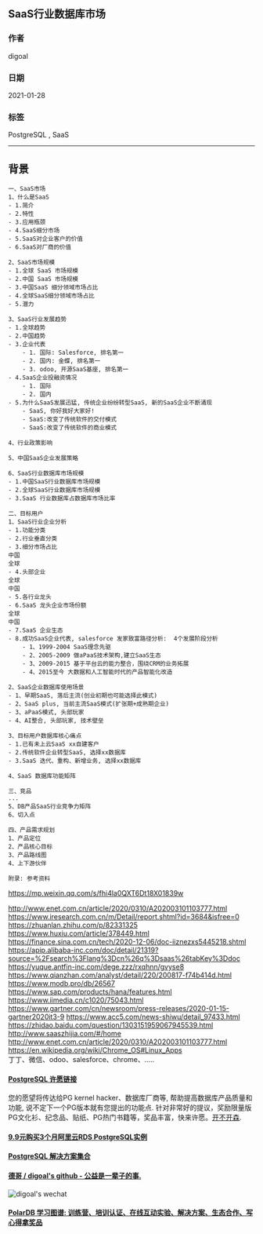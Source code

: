 ## SaaS行业数据库市场  
    
### 作者    
digoal    
    
### 日期    
2021-01-28     
    
### 标签    
PostgreSQL , SaaS
    
----    
    
## 背景    
```
一、SaaS市场
1、什么是SaaS
- 1.简介
- 2.特性
- 3.应用瓶颈
- 4.SaaS细分市场
- 5.SaaS对企业客户的价值
- 6.SaaS对厂商的价值

2、SaaS市场规模
- 1.全球 SaaS 市场规模 
- 2.中国 SaaS 市场规模
- 3.中国SaaS 细分领域市场占比
- 4.全球SaaS细分领域市场占比
- 5.潜力

3、SaaS行业发展趋势
- 1.全球趋势
- 2.中国趋势
- 3.企业代表
    - 1. 国际: Salesforce, 排名第一
    - 2. 国内: 金蝶, 排名第一
    - 3. odoo, 开源SaaS基座, 排名第一
- 4.SaaS企业投融资情况
    - 1. 国际
    - 2. 国内
- 5.为什么SaaS发展迅猛, 传统企业纷纷转型SaaS, 新的SaaS企业不断涌现
    - SaaS, 你好我好大家好!
    - SaaS:改变了传统软件的交付模式
    - SaaS:改变了传统软件的商业模式

4、行业政策影响

5、中国SaaS企业发展策略

6、SaaS行业数据库市场规模
- 1.中国SaaS行业数据库市场规模
- 2.全球SaaS行业数据库市场规模
- 3.SaaS 行业数据库占数据库市场比率

二、目标用户
1、SaaS行业企业分析
- 1.功能分类
- 2.行业垂直分类
- 3.细分市场占比
中国
全球
- 4.头部企业
全球
中国
- 5.各行业龙头
- 6.SaaS 龙头企业市场份额
全球
中国
- 7.SaaS 企业生态
- 8.成功SaaS企业代表, salesforce 发家致富路径分析:  4个发展阶段分析
    - 1、1999-2004 SaaS理念先驱
    - 2、2005-2009 做aPaaS技术架构,建立SaaS生态
    - 3、2009-2015 基于平台云的能力整合，围绕CRM的业务拓展
    - 4、2015至今 大数据和人工智能时代的产品智能化改造

2、SaaS企业数据库使用场景
- 1、早期SaaS, 落后主流(创业初期也可能选择此模式)
- 2、SaaS plus, 当前主流SaaS模式(扩张期+成熟期企业)
- 3、aPaaS模式, 头部玩家
- 4、AI整合, 头部玩家, 技术壁垒

3、目标用户数据库核心痛点
- 1.已有未上云SaaS xx自建客户
- 2.传统软件企业转型SaaS, 选择xx数据库
- 3.SaaS 迭代、重构、新增业务, 选择xx数据库

4、SaaS 数据库功能矩阵

三、竞品
...
5、DB产品SaaS行业竞争力矩阵
6、切入点

四、产品需求规划
1、产品定位
2、产品核心目标
3、产品路线图
4、上下游伙伴

附录: 参考资料
```
  
https://mp.weixin.qq.com/s/fhi4la0QXT6Dt18X01839w   
  
http://www.enet.com.cn/article/2020/0310/A202003101103777.html
https://www.iresearch.com.cn/m/Detail/report.shtml?id=3684&isfree=0
https://zhuanlan.zhihu.com/p/82331325
https://www.huxiu.com/article/378449.html
https://finance.sina.com.cn/tech/2020-12-06/doc-iiznezxs5445218.shtml
https://apip.alibaba-inc.com/doc/detail/21319?source=%2Fsearch%3Flang%3Dcn%26q%3Dsaas%26tabKey%3Ddoc
https://yuque.antfin-inc.com/dege.zzz/rxqhnn/gvyse8
https://www.qianzhan.com/analyst/detail/220/200817-f74b414d.html
https://www.modb.pro/db/26567
https://www.sap.com/products/hana/features.html
https://www.iimedia.cn/c1020/75043.html
https://www.gartner.com/cn/newsroom/press-releases/2020-01-15-gartner2020it3-9
https://www.acc5.com/news-shiwu/detail_97433.html
https://zhidao.baidu.com/question/1303151959067945539.html
http://www.saaszhijia.com/#/home
http://www.enet.com.cn/article/2020/0310/A202003101103777.html
https://en.wikipedia.org/wiki/Chrome_OS#Linux_Apps   
丁丁、微信、odoo、salesforce、chrome、.....    
  
#### [PostgreSQL 许愿链接](https://github.com/digoal/blog/issues/76 "269ac3d1c492e938c0191101c7238216")
您的愿望将传达给PG kernel hacker、数据库厂商等, 帮助提高数据库产品质量和功能, 说不定下一个PG版本就有您提出的功能点. 针对非常好的提议，奖励限量版PG文化衫、纪念品、贴纸、PG热门书籍等，奖品丰富，快来许愿。[开不开森](https://github.com/digoal/blog/issues/76 "269ac3d1c492e938c0191101c7238216").  
  
  
#### [9.9元购买3个月阿里云RDS PostgreSQL实例](https://www.aliyun.com/database/postgresqlactivity "57258f76c37864c6e6d23383d05714ea")
  
  
#### [PostgreSQL 解决方案集合](https://yq.aliyun.com/topic/118 "40cff096e9ed7122c512b35d8561d9c8")
  
  
#### [德哥 / digoal's github - 公益是一辈子的事.](https://github.com/digoal/blog/blob/master/README.md "22709685feb7cab07d30f30387f0a9ae")
  
  
![digoal's wechat](../pic/digoal_weixin.jpg "f7ad92eeba24523fd47a6e1a0e691b59")
  
  
#### [PolarDB 学习图谱: 训练营、培训认证、在线互动实验、解决方案、生态合作、写心得拿奖品](https://www.aliyun.com/database/openpolardb/activity "8642f60e04ed0c814bf9cb9677976bd4")
  
